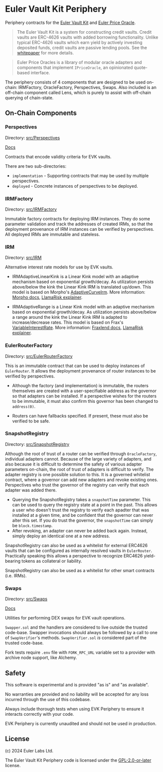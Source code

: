 # Euler Vault Kit Periphery

Periphery contracts for the [Euler Vault Kit](https://github.com/euler-xyz/euler-vault-kit) and [Euler Price Oracle](https://github.com/euler-xyz/euler-price-oracle).

> The Euler Vault Kit is a system for constructing credit vaults. Credit vaults are ERC-4626 vaults with added borrowing functionality. Unlike typical ERC-4626 vaults which earn yield by actively investing deposited funds, credit vaults are passive lending pools. See the [whitepaper](https://docs.euler.finance/euler-vault-kit-white-paper/) for more details.

> Euler Price Oracles is a library of modular oracle adapters and components that implement `IPriceOracle`, an opinionated quote-based interface.

The periphery consists of 4 components that are designed to be used on-chain: IRMFactory, OracleFactory, Perspectives, Swaps. Also included is an off-chain component called Lens, which is purely to assist with off-chain querying of chain-state.

## On-Chain Components

### Perspectives

Directory: [src/Perspectives](src/Perspectives)

[Docs](https://docs.euler.finance/euler-vault-kit-white-paper/#perspectives)

Contracts that encode validity criteria for EVK vaults.

There are two sub-directories:

* `implementation` - Supporting contracts that may be used by multiple perspectives.
* `deployed` - Concrete instances of perspectives to be deployed.

### IRMFactory

Directory: [src/IRMFactory](src/IRMFactory)

Immutable factory contracts for deploying IRM instances. They do some parameter validation and track the addresses of created IRMs, so that the deployment provenance of IRM instances can be verified by perspectives. All deployed IRMs are immutable and stateless.

### IRM

Directory: [src/IRM](src/IRM)

Alternative interest rate models for use by EVK vaults.

* IRMAdaptiveLinearKink is a Linear Kink model with an adaptive mechanism based on exponential growth/decay. As utilization persists above/below the kink the Linear Kink IRM is translated up/down. This model is based on Morpho's [AdaptiveCurveIrm](https://github.com/morpho-org/morpho-blue-irm/blob/8242d5d0414b75368f150d251b518a6c9cf797af/src/adaptive-curve-irm/AdaptiveCurveIrm.sol). More information: [Morpho docs](https://docs.morpho.org/morpho/contracts/irm/adaptive-curve-irm/), [LlamaRisk explainer](https://www.llamarisk.com/research/morph-crvusd-vault-irm).

* IRMAdaptiveRange is a Linear Kink model with an adaptive mechanism based on exponential growth/decay. As utilization persists above/below a range around the kink the Linear Kink IRM is adapted to increase/decrease rates. This model is based on Frax's [VariableInterestRate](https://github.com/FraxFinance/fraxlend/blob/f474378c87910f23e3bb135c0e42057afee573b7/src/contracts/VariableInterestRate.sol). More information: [Fraxlend docs](https://docs.frax.finance/fraxlend/advanced-concepts/interest-rates#variable-rate-v2-interest-rate), [LlamaRisk explainer](https://www.llamarisk.com/research/sturdy-crvusd-aggregator-interest-rate-model-upgrade).

### EulerRouterFactory

Directory: [src/EulerRouterFactory](src/EulerRouterFactory)

This is an immutable contract that can be used to deploy instances of `EulerRouter`. It allows the deployment provenance of router instances to be verified by perspectives.

* Although the factory (and implementation) is immutable, the routers themselves are created with a user-specifiable address as the governor so that adapters can be installed. If a perspective wishes for the routers to be immutable, it must also confirm this governor has been changed to `address(0)`.

* Routers can have fallbacks specified. If present, these must also be verified to be safe.

### SnapshotRegistry

Directory: [src/SnapshotRegistry](src/SnapshotRegistry)

Although the root of trust of a router can be verified through `OracleFactory`, individual adapters cannot. Because of the large variety of adapters, and also because it is difficult to determine the safety of various adapter parameters on-chain, the root of trust of adapters is difficult to verify. The adapter registry is one possible solution to this. It is a governed whitelist contract, where a governor can add new adapters and revoke existing ones. Perspectives who trust the governor of the registry can verify that each adapter was added there.

* Querying the SnapshotRegistry takes a `snapshotTime` parameter. This can be used to query the registry state at a point in the past. This allows a user who doesn't trust the registry to verify each apadter that was installed at a given time, and be confident that the governor can never alter this set. If you do trust the governor, the `snapshotTime` can simply be `block.timestamp`.
* After revoking, an adapter can never be added back again. Instead, simply deploy an identical one at a new address.

SnapshotRegistry can also be used as a whitelist for external ERC4626 vaults that can be configured as internally resolved vaults in `EulerRouter`. Practically speaking this allows a perspective to recognize ERC4626 yield-bearing tokens as collateral or liability.

SnapshotRegistry can also be used as a whitelist for other smart contracts (i.e. IRMs).

### Swaps

Directory: [src/Swaps](src/Swaps)

[Docs](./docs/swaps.md)

Utilities for performing DEX swaps for EVK vault operations.

`Swapper.sol` and the handlers are considered to live outside the trusted code-base. Swapper invocations should always be followed by a call to one of `SwapVerifier`'s methods. `SwapVerifier.sol` *is* considered part of the trusted code-base.

Fork tests require `.env` file with `FORK_RPC_URL` variable set to a provider with archive node support, like Alchemy.

## Safety

This software is experimental and is provided "as is" and "as available".

No warranties are provided and no liability will be accepted for any loss incurred through the use of this codebase.

Always include thorough tests when using EVK Periphery to ensure it interacts correctly with your code.

EVK Periphery is currently unaudited and should not be used in production.

## License

(c) 2024 Euler Labs Ltd.

The Euler Vault Kit Periphery code is licensed under the [GPL-2.0-or-later](LICENSE) license.
